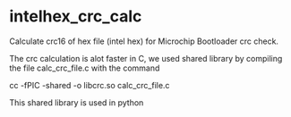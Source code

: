 # intelhex_crc_calc
Calculate crc16 of hex file (intel hex) for Microchip Bootloader crc check.

The crc calculation is alot faster in C, we used shared library by compiling the 
file calc_crc_file.c with the command

cc -fPIC -shared -o libcrc.so calc_crc_file.c

This shared library is used in python